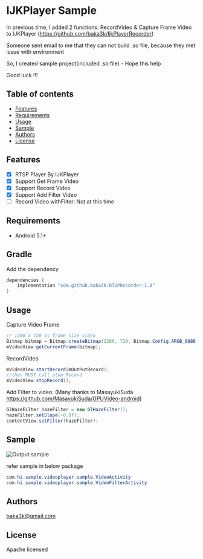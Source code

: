 # IJKPlayer Sample
In previous time, I added 2 functions: RecordVideo & Capture Frame Video to IJKPlayer
(https://github.com/baka3k/IjkPlayerRecorder)

Someone sent email to me that they can not build .so file, because they met issue with environment

So, I created sample project(included .so file) - Hope this help

Good luck !!!

## Table of contents

- [Features](#features)
- [Requirements](#requirements)
- [Usage](#usage)
- [Sample](#sample)
- [Authors](#authors)
- [License](#license)

## Features

- [x] RTSP Player By IJKPlayer
- [x] Support Get Frame Video
- [x] Support Record Video
- [x] Support Add Filter Video
- [ ] Record Video withFilter: Not at this time

## Requirements

- Android 5.1+


## Gradle
Add the dependency
```groovy
dependencies {
    implementation "com.github.baka3k:RTSPRecorder:1.0"
}
```
## Usage
Capture Video Frame
```Java
// 1280 x 720 is frame size video
Bitmap bitmap = Bitmap.createBitmap(1280, 720, Bitmap.Config.ARGB_8888);
mVideoView.getCurrentFrame(bitmap);
```
RecordVideo
```Java
mVideoView.startRecord(mOutPutRecord);
//then MUST call stop Record
mVideoView.stopRecord();
```


Add Filter to video:
(Many thanks to MasayukiSuda https://github.com/MasayukiSuda/GPUVideo-android)
```Java
GlHazeFilter hazeFilter = new GlHazeFilter();
hazeFilter.setSlope(-0.8f);
contentView.setFilter(hazeFilter);
```

## Sample

![Output sample](https://github.com/baka3k/RecorderIJKPlayerSample/blob/master/sample.gif)

refer sample in below package
```Java
com.hi.sample.videoplayer.sample.VideoActivity
com.hi.sample.videoplayer.sample.VideoFilterActivity
```
## Authors

baka3k@gmail.com

## License
Apache licensed
